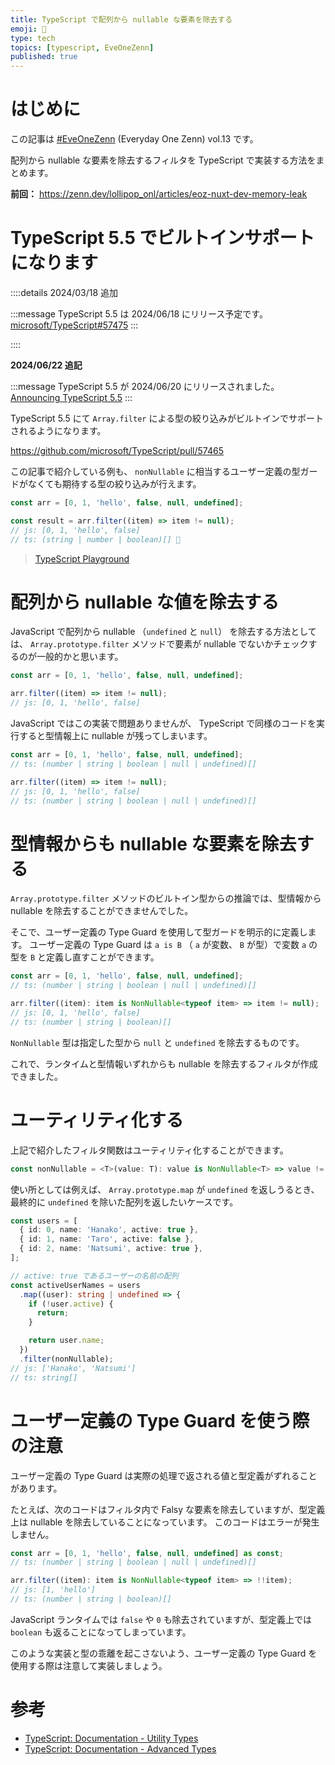 ```yaml
---
title: TypeScript で配列から nullable な要素を除去する
emoji: 🍭
type: tech
topics: [typescript, EveOneZenn]
published: true
---
```


# はじめに

この記事は [#EveOneZenn](https://zenn.dev/topics/eveonezenn) (Everyday One Zenn) vol.13 です。

配列から nullable な要素を除去するフィルタを TypeScript で実装する方法をまとめます。

**前回：**
https://zenn.dev/lollipop_onl/articles/eoz-nuxt-dev-memory-leak

# TypeScript 5.5 でビルトインサポートになります

::::details 2024/03/18 追加

:::message
TypeScript 5.5 は 2024/06/18 にリリース予定です。 [microsoft/TypeScript#57475](https://github.com/microsoft/TypeScript/issues/57475)
:::

::::

**2024/06/22 追記**

:::message
TypeScript 5.5 が 2024/06/20 にリリースされました。 [Announcing TypeScript 5.5](https://devblogs.microsoft.com/typescript/announcing-typescript-5-5/)
:::

TypeScript 5.5 にて `Array.filter` による型の絞り込みがビルトインでサポートされるようになります。

https://github.com/microsoft/TypeScript/pull/57465

この記事で紹介している例も、 `nonNullable` に相当するユーザー定義の型ガードがなくても期待する型の絞り込みが行えます。

```ts
const arr = [0, 1, 'hello', false, null, undefined];

const result = arr.filter((item) => item != null);
// js: [0, 1, 'hello', false]
// ts: (string | number | boolean)[] 🎉
```

> [TypeScript Playground](https://www.typescriptlang.org/play/?#code/MYewdgzgLgBAhgJwTAvDA2gBgDQwIy4DkAFgKYA25IhuAZnORKbmAK6W6tgAmptAlmFLcAugG4AUBNCRYCUhHaw0iBADoB5KKQQAKXf20BbAJSoAfDEOkjMAIRo2lE5ID0rmACsIALgw58IjJKajoGJhEJdxgoXxhdaARBAHMYAB8YNiMAIx10mGyQEHJSODATdBEgA)

# 配列から nullable な値を除去する

JavaScript で配列から nullable （`undefined` と `null`） を除去する方法としては、 `Array.prototype.filter` メソッドで要素が nullable でないかチェックするのが一般的かと思います。

```js
const arr = [0, 1, 'hello', false, null, undefined];

arr.filter((item) => item != null);
// js: [0, 1, 'hello', false]
```

JavaScript ではこの実装で問題ありませんが、 TypeScript で同様のコードを実行すると型情報上に nullable が残ってしまいます。

```ts
const arr = [0, 1, 'hello', false, null, undefined];
// ts: (number | string | boolean | null | undefined)[]

arr.filter((item) => item != null);
// js: [0, 1, 'hello', false]
// ts: (number | string | boolean | null | undefined)[]
```

# 型情報からも nullable な要素を除去する

`Array.prototype.filter` メソッドのビルトイン型からの推論では、型情報から nullable を除去することができませんでした。

そこで、ユーザー定義の Type Guard を使用して型ガードを明示的に定義します。
ユーザー定義の Type Guard は `a is B` （ `a` が変数、 `B` が型）で変数 `a` の型を `B` と定義し直すことができます。

```ts
const arr = [0, 1, 'hello', false, null, undefined];
// ts: (number | string | boolean | null | undefined)[]

arr.filter((item): item is NonNullable<typeof item> => item != null);
// js: [0, 1, 'hello', false]
// ts: (number | string | boolean)[]
```

`NonNullable` 型は指定した型から `null` と `undefined` を除去するものです。

これで、ランタイムと型情報いずれからも nullable を除去するフィルタが作成できました。

# ユーティリティ化する

上記で紹介したフィルタ関数はユーティリティ化することができます。

```ts
const nonNullable = <T>(value: T): value is NonNullable<T> => value != null;
```

使い所としては例えば、 `Array.prototype.map` が `undefined` を返しうるとき、最終的に `undefined` を除いた配列を返したいケースです。

```ts
const users = [
  { id: 0, name: 'Hanako', active: true },
  { id: 1, name: 'Taro', active: false },
  { id: 2, name: 'Natsumi', active: true },
];

// active: true であるユーザーの名前の配列
const activeUserNames = users
  .map((user): string | undefined => {
    if (!user.active) {
      return;
    }

    return user.name;
  })
  .filter(nonNullable);
// js: ['Hanako', 'Natsumi']
// ts: string[]
```

# ユーザー定義の Type Guard を使う際の注意

ユーザー定義の Type Guard は実際の処理で返される値と型定義がずれることがあります。

たとえば、次のコードはフィルタ内で Falsy な要素を除去していますが、型定義上は nullable を除去していることになっています。
このコードはエラーが発生しません。

```ts
const arr = [0, 1, 'hello', false, null, undefined] as const;
// ts: (number | string | boolean | null | undefined)[]

arr.filter((item): item is NonNullable<typeof item> => !!item);
// js: [1, 'hello']
// ts: (number | string | boolean)[]
```

JavaScript ランタイムでは `false` や `0` も除去されていますが、型定義上では `boolean` も返ることになってしまっています。

このような実装と型の乖離を起こさないよう、ユーザー定義の Type Guard を使用する際は注意して実装しましょう。

# 参考

* [TypeScript: Documentation - Utility Types](https://www.typescriptlang.org/docs/handbook/utility-types.html)
* [TypeScript: Documentation - Advanced Types](https://www.typescriptlang.org/docs/handbook/advanced-types.html)

